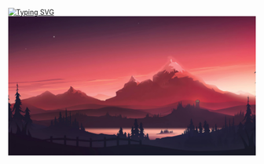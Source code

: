 <a href="https://git.io/typing-svg"><img src="https://readme-typing-svg.demolab.com?font=Fira+Code&pause=1000&color=F700C0&center=true&vCenter=true&random=false&width=435&lines=I'm+Lautaro+Acosta;Front-End+Web+Developer" alt="Typing SVG" /></a>
<img src="https://raw.githubusercontent.com/DenverCoder1/minimalistic-wallpaper-collection/main/images/wallpapersden.com_cool-red-mountains-4k.jpg"><img>

<!--
**LautaroAcosta1/LautaroAcosta1** is a ✨ _special_ ✨ repository because its `README.md` (this file) appears on your GitHub profile.

Here are some ideas to get you started:

- 🔭 I’m currently working on ...
- 🌱 I’m currently learning ...
- 👯 I’m looking to collaborate on ...
- 🤔 I’m looking for help with ...
- 💬 Ask me about ...
- 📫 How to reach me: ...
- 😄 Pronouns: ...
- ⚡ Fun fact: ...
-->

